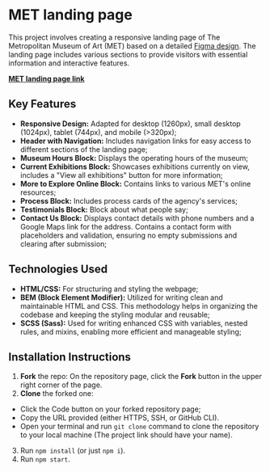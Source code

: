 # MET landing page
This project involves creating a responsive landing page of The Metropolitan Museum of Art (MET) based on a detailed [Figma design](https://www.figma.com/file/lSR1m42L9YwzQwzzxKwHpw/THE-MET). The landing page includes various sections to provide visitors with essential information and interactive features.

[**MET landing page link**](https://irynak-a.github.io/layout_miami/)

## Key Features

- **Responsive Design:** Adapted for desktop (1260px), small desktop (1024px), tablet (744px), and mobile (>320px);
- **Header with Navigation:** Includes navigation links for easy access to different sections of the landing page;
- **Museum Hours Block:** Displays the operating hours of the museum;
- **Current Exhibitions Block:** Showcases exhibitions currently on view, includes a "View all exhibitions" button for more information;
- **More to Explore Online Block:** Contains links to various MET's online resources;
- **Process Block:** Includes process cards of the agency's services;
- **Testimonials Block:** Block about what people say;
- **Contact Us Block:** Displays contact details with phone numbers and a Google Maps link for the address. Contains a contact form with placeholders and validation, ensuring no empty submissions and clearing after submission;

## Technologies Used
- **HTML/CSS:** For structuring and styling the webpage;
- **BEM (Block Element Modifier):** Utilized for writing clean and maintainable HTML and CSS. This methodology helps in organizing the codebase and keeping the styling modular and reusable;
- **SCSS (Sass):** Used for writing enhanced CSS with variables, nested rules, and mixins, enabling more efficient and manageable styling;

## Installation Instructions
1. **Fork** the repo: On the repository page, click the **Fork** button in the upper right corner of the page.
2. **Clone** the forked one:
- Click the Code button on your forked repository page;
- Copy the URL provided (either HTTPS, SSH, or GitHub CLI).
- Open your terminal and run `git clone` command to clone the repository to your local machine (The project link should have your name).
3. Run `npm install` (or just `npm i`).
4. Run `npm start`.
